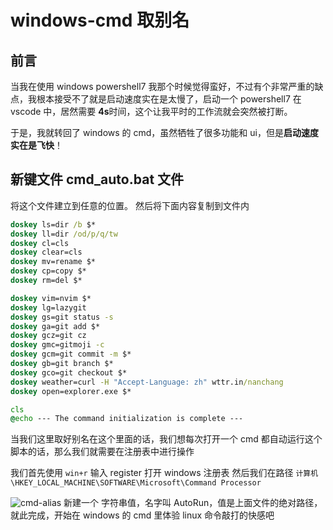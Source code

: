 # windows-cmd 取别名

## 前言

当我在使用 windows powershell7 我那个时候觉得蛮好，不过有个非常严重的缺点，我根本接受不了就是启动速度实在是太慢了，启动一个 powershell7 在 vscode 中，居然需要 **4s**时间，这个让我平时的工作流就会突然被打断。

于是，我就转回了 windows 的 cmd，虽然牺牲了很多功能和 ui，但是**启动速度实在是飞快**！

## 新键文件 cmd_auto.bat 文件

将这个文件建立到任意的位置。
然后将下面内容复制到文件内

```bat
doskey ls=dir /b $*
doskey ll=dir /od/p/q/tw
doskey cl=cls
doskey clear=cls
doskey mv=rename $*
doskey cp=copy $*
doskey rm=del $*

doskey vim=nvim $*
doskey lg=lazygit
doskey gs=git status -s
doskey ga=git add $*
doskey gcz=git cz
doskey gmc=gitmoji -c
doskey gcm=git commit -m $*
doskey gb=git branch $*
doskey gco=git checkout $*
doskey weather=curl -H "Accept-Language: zh" wttr.in/nanchang
doskey open=explorer.exe $*

cls
@echo --- The command initialization is complete ---
```

当我们这里取好别名在这个里面的话，我们想每次打开一个 cmd 都自动运行这个脚本的话，那么我们就需要在注册表中进行操作

我们首先使用 `win+r` 输入 register 打开 windows 注册表
然后我们在路径 `计算机\HKEY_LOCAL_MACHINE\SOFTWARE\Microsoft\Command Processor`

![cmd-alias](..%5C..%5Cimg%5C2022-06-01-21-10-12.png)
新建一个 字符串值，名字叫 AutoRun，值是上面文件的绝对路径，就此完成，开始在 windows 的 cmd 里体验 linux 命令敲打的快感吧
